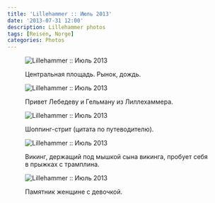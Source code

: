 ```yaml
---
title: 'Lillehammer :: Июль 2013'
date: '2013-07-31 12:00'
description: Lillehammer photos
tags: [Reisen, Norge]
categories: Photos
---
```

<figure>
	<img src="{{urls.media}}/1375292883416-600.jpeg" alt="Lillehammer :: Июль 2013" />
	<figcaption><p>Центральная площадь. Рынок, дождь.</p></figcaption>
</figure>

<figure>
	<img src="{{urls.media}}/1375292884977-600.jpeg" alt="Lillehammer :: Июль 2013" />
	<figcaption><p>Привет Лебедеву и Гельману из Лиллехаммера.</p></figcaption>
</figure>

<figure>
	<img src="{{urls.media}}/1375292886608-600.jpeg" alt="Lillehammer :: Июль 2013" />
	<figcaption><p>Шоппинг-стрит (цитата по путеводителю).</p></figcaption>
</figure>

<figure>
	<img src="{{urls.media}}/1375292888234-600.jpeg" alt="Lillehammer :: Июль 2013" />
	<figcaption><p>Викинг, держащий под мышкой сына викинга, пробует себя в прыжках с трамплина.</p></figcaption>
</figure>

<figure>
	<img src="{{urls.media}}/1375292889895-600.jpeg" alt="Lillehammer :: Июль 2013" />
	<figcaption><p>Памятник женщине с девочкой.</p></figcaption>
</figure>
